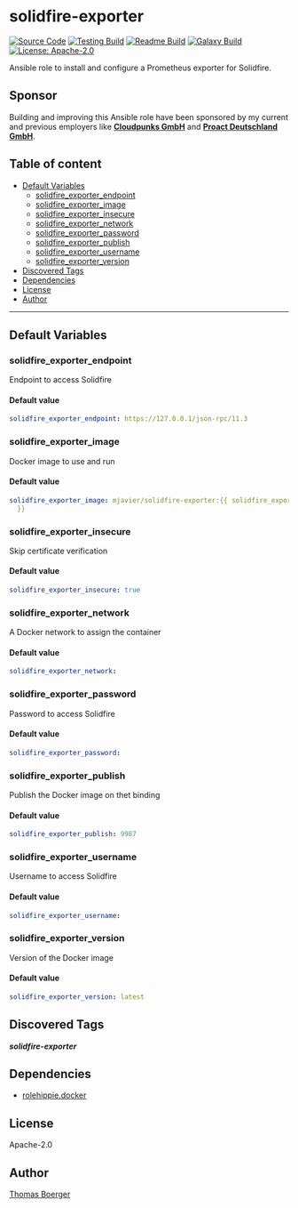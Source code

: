 # solidfire-exporter

[![Source Code](https://img.shields.io/badge/github-source%20code-blue?logo=github&logoColor=white)](https://github.com/rolehippie/solidfire-exporter) [![Testing Build](https://github.com/rolehippie/solidfire-exporter/workflows/testing/badge.svg)](https://github.com/rolehippie/solidfire-exporter/actions?query=workflow%3Atesting) [![Readme Build](https://github.com/rolehippie/solidfire-exporter/workflows/readme/badge.svg)](https://github.com/rolehippie/solidfire-exporter/actions?query=workflow%3Areadme) [![Galaxy Build](https://github.com/rolehippie/solidfire-exporter/workflows/galaxy/badge.svg)](https://github.com/rolehippie/solidfire-exporter/actions?query=workflow%3Agalaxy) [![License: Apache-2.0](https://img.shields.io/github/license/rolehippie/solidfire-exporter)](https://github.com/rolehippie/solidfire-exporter/blob/master/LICENSE)

Ansible role to install and configure a Prometheus exporter for Solidfire.

## Sponsor

Building and improving this Ansible role have been sponsored by my current and previous employers like **[Cloudpunks GmbH](https://cloudpunks.de)** and **[Proact Deutschland GmbH](https://www.proact.eu)**.

## Table of content

- [Default Variables](#default-variables)
  - [solidfire_exporter_endpoint](#solidfire_exporter_endpoint)
  - [solidfire_exporter_image](#solidfire_exporter_image)
  - [solidfire_exporter_insecure](#solidfire_exporter_insecure)
  - [solidfire_exporter_network](#solidfire_exporter_network)
  - [solidfire_exporter_password](#solidfire_exporter_password)
  - [solidfire_exporter_publish](#solidfire_exporter_publish)
  - [solidfire_exporter_username](#solidfire_exporter_username)
  - [solidfire_exporter_version](#solidfire_exporter_version)
- [Discovered Tags](#discovered-tags)
- [Dependencies](#dependencies)
- [License](#license)
- [Author](#author)

---

## Default Variables

### solidfire_exporter_endpoint

Endpoint to access Solidfire

#### Default value

```YAML
solidfire_exporter_endpoint: https://127.0.0.1/json-rpc/11.3
```

### solidfire_exporter_image

Docker image to use and run

#### Default value

```YAML
solidfire_exporter_image: mjavier/solidfire-exporter:{{ solidfire_exporter_version
  }}
```

### solidfire_exporter_insecure

Skip certificate verification

#### Default value

```YAML
solidfire_exporter_insecure: true
```

### solidfire_exporter_network

A Docker network to assign the container

#### Default value

```YAML
solidfire_exporter_network:
```

### solidfire_exporter_password

Password to access Solidfire

#### Default value

```YAML
solidfire_exporter_password:
```

### solidfire_exporter_publish

Publish the Docker image on thet binding

#### Default value

```YAML
solidfire_exporter_publish: 9987
```

### solidfire_exporter_username

Username to access Solidfire

#### Default value

```YAML
solidfire_exporter_username:
```

### solidfire_exporter_version

Version of the Docker image

#### Default value

```YAML
solidfire_exporter_version: latest
```

## Discovered Tags

**_solidfire-exporter_**


## Dependencies

- [rolehippie.docker](https://github.com/rolehippie/docker)

## License

Apache-2.0

## Author

[Thomas Boerger](https://github.com/tboerger)
